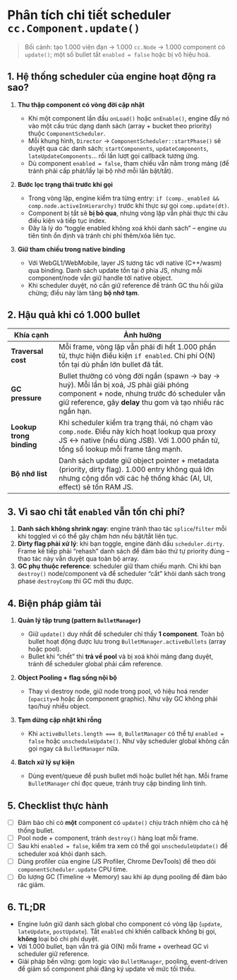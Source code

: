 # Phân tích chi tiết scheduler `cc.Component.update()`

> Bối cảnh: tạo 1.000 viên đạn → 1.000 `cc.Node` → 1.000 component có `update()`; một số bullet tắt `enabled = false` hoặc bị vô hiệu hoá.

## 1. Hệ thống scheduler của engine hoạt động ra sao?

1. **Thu thập component có vòng đời cập nhật**
   - Khi một component lần đầu `onLoad()` hoặc `onEnable()`, engine đẩy nó vào một cấu trúc dạng danh sách (array + bucket theo priority) thuộc `ComponentScheduler`.
   - Mỗi khung hình, `Director` → `ComponentScheduler::startPhase()` sẽ duyệt qua các danh sách: `startComponents`, `updateComponents`, `lateUpdateComponents`… rồi lần lượt gọi callback tương ứng.
   - Dù component `enabled = false`, tham chiếu vẫn nằm trong mảng (để tránh phải cấp phát/lấy lại bộ nhớ mỗi lần bật/tắt).

2. **Bước lọc trạng thái trước khi gọi**
   - Trong vòng lặp, engine kiểm tra từng entry: `if (comp._enabled && comp.node.activeInHierarchy)` trước khi thực sự gọi `comp.update(dt)`.
   - Component bị tắt sẽ **bị bỏ qua**, nhưng vòng lặp vẫn phải thực thi câu điều kiện và tiếp tục index.
   - Đây là lý do “toggle enabled không xoá khỏi danh sách” – engine ưu tiên tính ổn định và tránh chi phí thêm/xóa liên tục.

3. **Giữ tham chiếu trong native binding**
   - Với WebGL1/WebMobile, layer JS tương tác với native (C++/wasm) qua binding. Danh sách update tồn tại ở phía JS, nhưng mỗi component/node vẫn giữ handle tới native object.
   - Khi scheduler duyệt, nó cần giữ reference để tránh GC thu hồi giữa chừng; điều này làm tăng **bộ nhớ tạm**.

## 2. Hậu quả khi có 1.000 bullet

| Khía cạnh | Ảnh hưởng |
|-----------|-----------|
| **Traversal cost** | Mỗi frame, vòng lặp vẫn phải đi hết 1.000 phần tử, thực hiện điều kiện `if enabled`. Chi phí O(N) tồn tại dù phần lớn bullet đã tắt. |
| **GC pressure** | Bullet thường có vòng đời ngắn (spawn → bay → huỷ). Mỗi lần bị xoá, JS phải giải phóng component + node, nhưng trước đó scheduler vẫn giữ reference, gây **delay** thu gom và tạo nhiều rác ngắn hạn. |
| **Lookup trong binding** | Khi scheduler kiểm tra trạng thái, nó chạm vào `comp.node`. Điều này kích hoạt lookup qua proxy JS ↔ native (nếu dùng JSB). Với 1.000 phần tử, tổng số lookup mỗi frame tăng mạnh. |
| **Bộ nhớ list** | Danh sách update giữ object pointer + metadata (priority, dirty flag). 1.000 entry không quá lớn nhưng cộng dồn với các hệ thống khác (AI, UI, effect) sẽ tốn RAM JS. |

## 3. Vì sao chỉ tắt `enabled` vẫn tốn chi phí?

1. **Danh sách không shrink ngay**: engine tránh thao tác `splice`/`filter` mỗi khi toggled vì có thể gây chậm hơn nếu bật/tắt liên tục.
2. **Dirty flag phải xử lý**: khi bạn toggle, engine đánh dấu `scheduler.dirty`. Frame kế tiếp phải “rehash” danh sách để đảm bảo thứ tự priority đúng – thao tác này vẫn duyệt qua toàn bộ array.
3. **GC phụ thuộc reference**: scheduler giữ tham chiếu mạnh. Chỉ khi bạn `destroy()` node/component và để scheduler “cắt” khỏi danh sách trong phase `destroyComp` thì GC mới thu được.

## 4. Biện pháp giảm tải

1. **Quản lý tập trung (pattern `BulletManager`)**
   - Giữ `update()` duy nhất để scheduler chỉ thấy **1 component**. Toàn bộ bullet hoạt động được lưu trong `BulletManager.activeBullets` (array hoặc pool).
   - Bullet khi “chết” thì **trả về pool** và bị xoá khỏi mảng đang duyệt, tránh để scheduler global phải cầm reference.

2. **Object Pooling + flag sống nội bộ**
   - Thay vì destroy node, giữ node trong pool, vô hiệu hoá render (`opacity=0` hoặc ẩn component graphic). Như vậy GC không phải tạo/huỷ nhiều object.

3. **Tạm dừng cập nhật khi rỗng**
   - Khi `activeBullets.length === 0`, `BulletManager` có thể tự `enabled = false` hoặc `unscheduleUpdate()`. Như vậy scheduler global không cần gọi ngay cả `BulletManager` nữa.

4. **Batch xử lý sự kiện**
   - Dùng event/queue để push bullet mới hoặc bullet hết hạn. Mỗi frame `BulletManager` chỉ đọc queue, tránh truy cập binding linh tinh.

## 5. Checklist thực hành

- [ ] Đảm bảo chỉ có **một** component có `update()` chịu trách nhiệm cho cả hệ thống bullet.
- [ ] Pool node + component, tránh `destroy()` hàng loạt mỗi frame.
- [ ] Sau khi `enabled = false`, kiểm tra xem có thể gọi `unscheduleUpdate()` để scheduler xoá khỏi danh sách.
- [ ] Dùng profiler của engine (JS Profiler, Chrome DevTools) để theo dõi `componentScheduler.update` CPU time.
- [ ] Đo lượng GC (Timeline → Memory) sau khi áp dụng pooling để đảm bảo rác giảm.

## 6. TL;DR

- Engine luôn giữ danh sách global cho component có vòng lặp (`update`, `lateUpdate`, `postUpdate`). Tắt `enabled` chỉ khiến callback không bị gọi, **không** loại bỏ chi phí duyệt.
- Với 1.000 bullet, bạn vẫn trả giá O(N) mỗi frame + overhead GC vì scheduler giữ reference.
- Giải pháp bền vững: gom logic vào `BulletManager`, pooling, event-driven để giảm số component phải đăng ký update về mức tối thiểu.
